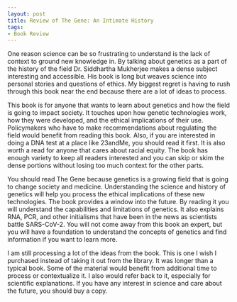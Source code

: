 ```yaml
---
layout: post
title: Review of The Gene: An Intimate History
tags:
- Book Review
---
```

One reason science can be so frustrating to understand is the lack of context to ground new knowledge in. By talking about genetics as a part of the history of the field Dr. Siddhartha Mukherjee makes a dense subject interesting and accessible. His book is long but weaves science into personal stories and questions of ethics. My biggest regret is having to rush through this book near the end because there are a lot of ideas to process.

This book is for anyone that wants to learn about genetics and how the field is going to impact society. It touches upon how genetic technologies work, how they were developed, and the ethical implications of their use. Policymakers who have to make recommendations about regulating the field would benefit from reading this book. Also, if you are interested in doing a DNA test at a place like 23andMe, you should read it first. It is also worth a read for anyone that cares about racial equity. The book has enough variety to keep all readers interested and you can skip or skim the dense portions without losing too much context for the other parts.

You should read The Gene because genetics is a growing field that is going to change society and medicine. Understanding the science and history of genetics will help you process the ethical implications of these new technologies. The book provides a window into the future. By reading it you will understand the capabilities and limitations of genetics. It also explains RNA, PCR, and other initialisms that have been in the news as scientists battle SARS-CoV-2. You will not come away from this book an expert, but you will have a foundation to understand the concepts of genetics and find information if you want to learn more.

I am still processing a lot of the ideas from the book. This is one I wish I purchased instead of taking it out from the library. It was longer than a typical book. Some of the material would benefit from additional time to process or contextualize it. I also would refer back to it, especially for scientific explanations. If you have any interest in science and care about the future, you should buy a copy.